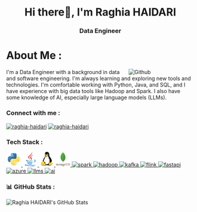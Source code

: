 <h1 align="center">Hi there👋, I'm Raghia HAIDARI</h1>
<h3 align="center">Data Engineer</h3>

# About Me :

<div style = "height: 100%">
<img width="35%" align="right" alt="Github" src="geek.gif" />
I'm a Data Engineer with a background in data and software engineering. I'm always learning and exploring new tools and technologies. I'm comfortable working with Python, Java, and SQL, and I have experience with big data tools like Hadoop and Spark. I also have some knowledge of AI, especially large language models (LLMs).
</div>

<h3 align="left">Connect with me :</h3>
<p align="left">
  <a href="https://linkedin.com/in/raghia-haidari" target="blank"><img align="center" src="https://raw.githubusercontent.com/rahuldkjain/github-profile-readme-generator/master/src/images/icons/Social/linked-in-alt.svg" alt="raghia-haidari" height="30" width="40" /></a>
  <a href="https://discordapp.com/users/1088489395373478048" target="blank"><img align="center" src="https://raw.githubusercontent.com/rahuldkjain/github-profile-readme-generator/master/src/images/icons/Social/discord.svg" alt="raghia-haidari" height="30" width="40" /></a>
</p>


<h3 align="left">Tech Stack :</h3>
<p align="left">
  <a href="https://www.python.org" target="_blank" rel="noreferrer">
    <img src="https://raw.githubusercontent.com/devicons/devicon/master/icons/python/python-original.svg" alt="python" width="40" height="40"/>
  </a>
  <a href="https://www.java.com" target="_blank" rel="noreferrer">
    <img src="https://raw.githubusercontent.com/devicons/devicon/master/icons/java/java-original.svg" alt="java" width="40" height="40"/>
  </a>
  <a href="https://www.linux.org/" target="_blank" rel="noreferrer">
    <img src="https://raw.githubusercontent.com/devicons/devicon/master/icons/linux/linux-original.svg" alt="linux" width="40" height="40"/>
  </a>
  <a href="https://www.mongodb.com/" target="_blank" rel="noreferrer">
    <img src="https://raw.githubusercontent.com/devicons/devicon/master/icons/mongodb/mongodb-original-wordmark.svg" alt="mongodb" width="40" height="40"/>
  </a>
  <a href="https://spark.apache.org/" target="_blank" rel="noreferrer">
    <img src="https://upload.wikimedia.org/wikipedia/commons/f/f3/Apache_Spark_logo.svg" alt="spark" width="40" height="40"/>
  </a>
  <a href="https://hadoop.apache.org/" target="_blank" rel="noreferrer">
    <img src="https://upload.wikimedia.org/wikipedia/commons/0/0e/Hadoop_logo.svg" alt="hadoop" width="40" height="40"/>
  </a>
  <a href="https://kafka.apache.org/" target="_blank" rel="noreferrer">
    <img src="https://upload.wikimedia.org/wikipedia/commons/0/0a/Apache_kafka-icon.svg" alt="kafka" width="40" height="40"/>
  </a>
  <a href="https://flink.apache.org/" target="_blank" rel="noreferrer">
    <img src="https://flink.apache.org/img/logo/png/100/flink_squirrel_100_color.png" alt="flink" width="40" height="40"/>
  </a>
  <a href="https://fastapi.tiangolo.com/" target="_blank" rel="noreferrer">
    <img src="https://cdn.worldvectorlogo.com/logos/fastapi.svg" alt="fastapi" width="40" height="40"/>
  </a>
  <a href="https://azure.microsoft.com/en-us/products/data-factory/" target="_blank" rel="noreferrer">
    <img src="https://cdn.worldvectorlogo.com/logos/microsoft-azure-1.svg" alt="azure" width="40" height="40"/>
  </a>
  <a href="https://en.wikipedia.org/wiki/Large_language_model" target="_blank" rel="noreferrer">
    <img src="https://cdn-icons-png.flaticon.com/512/4712/4712107.png" alt="llms" width="40" height="40"/>
  </a>
  <a href="https://en.wikipedia.org/wiki/Artificial_intelligence" target="_blank" rel="noreferrer">
    <img src="https://cdn-icons-png.flaticon.com/512/4712/4712105.png" alt="ai" width="40" height="40"/>
  </a>
</p>

<h3 align="left">📊 GitHub Stats :</h3>
  <p align="left">
    <img src="https://github-readme-stats.vercel.app/api?username=raghiahaidari&show_icons=true" alt="Raghia HAIDARI's GitHub Stats" />
  </p>
